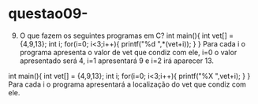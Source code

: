 # questao09-
9.	O que fazem os seguintes programas em C? 
int main(){
   int vet[] = {4,9,13};
   int i;
   for(i=0; i<3;i++){
   printf("%d ",*(vet+i));
   }
 }
Para cada i o programa apresenta o valor de vet que condiz com ele, i=0 o valor apresentado será 4, i=1 apresentará 9 e i=2 irá aparecer 13.

int main(){
   int vet[] = {4,9,13};
   int i;
   for(i=0; i<3;i++){
   printf("%X ",vet+i); 
   }
 }
Para cada i o programa apresentará a localização do vet que condiz com ele.
